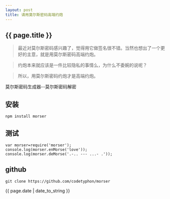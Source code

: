```yaml
---
layout: post
title: 请用莫尔斯密码高端约炮
---
```

<h2>{{ page.title }}</h2>

> 最近对莫尔斯密码感兴趣了，觉得用它做签名很不错。当然也想出了一个更好的主意，就是用莫尔斯密码高端约炮。

> 约炮本来就应该是一件比较隐私的事情么，为什么不委婉的说呢？

> 所以，用莫尔斯密码约炮才是高端约炮。

莫尔斯密码生成器--莫尔斯密码解密

## 安装

```
npm install morser
```

## 测试


```
var morser=require('morser');
console.log(morser.enMorse('love'));
console.log(morser.deMorse('.-.. --- ...- .'));
```

## github

```
git clone https://github.com/codetyphon/morser
```

<p>{{ page.date | date_to_string }}</p>

